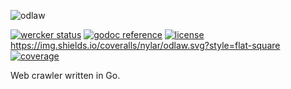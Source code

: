 ![odlaw](http://i.imgur.com/xZ1yGfJ.png)

  
[![wercker status](https://img.shields.io/wercker/ci/5491ef9c07fa3ea41500b8ee.svg?style=flat-square "wercker status")](https://app.wercker.com/project/bykey/cfdaa289516c1264f054d7d208d89ec7)
[![godoc reference](https://img.shields.io/badge/godoc-reference-blue.svg?style=flat-square "godoc reference")](https://godoc.org/github.com/nylar/odlaw)
[![license](http://img.shields.io/badge/license-unlicensed-red.svg?style=flat-square "license")](https://raw.githubusercontent.com/nylar/odlaw/master/LICENSE)
https://img.shields.io/coveralls/nylar/odlaw.svg?style=flat-square
[![coverage](https://img.shields.io/coveralls/nylar/odlaw.svg?style=flat-square "coverage")](https://coveralls.io/r/nylar/odlaw)

  
Web crawler written in Go.

